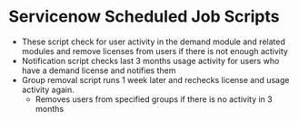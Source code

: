 # Servicenow Scheduled Job Scripts
- These script check for user activity in the demand module and related modules and remove licenses from users if there is not enough activity
- Notification script checks last 3 months usage activity for users who have a demand license and notifies them
- Group removal script runs 1 week later and rechecks license and usage activity again.
    - Removes users from specified groups if there is no activity in 3 months  
